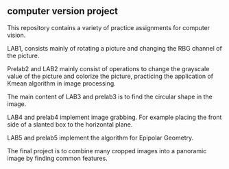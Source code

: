 ## computer version project

This repository contains a variety of practice assignments for computer vision.

LAB1, consists mainly of rotating a picture and changing the RBG channel of the picture.

Prelab2 and LAB2 mainly consist of operations to change the grayscale value of the picture and colorize the picture, practicing the application of Kmean algorithm in image processing.

The main content of LAB3 and prelab3 is to find the circular shape in the image.

LAB4 and prelab4 implement image grabbing. For example placing the front side of a slanted box to the horizontal plane.

LAB5 and prelab5 implement the algorithm for Epipolar Geometry.

The final project is to combine many cropped images into a panoramic image by finding common features.
